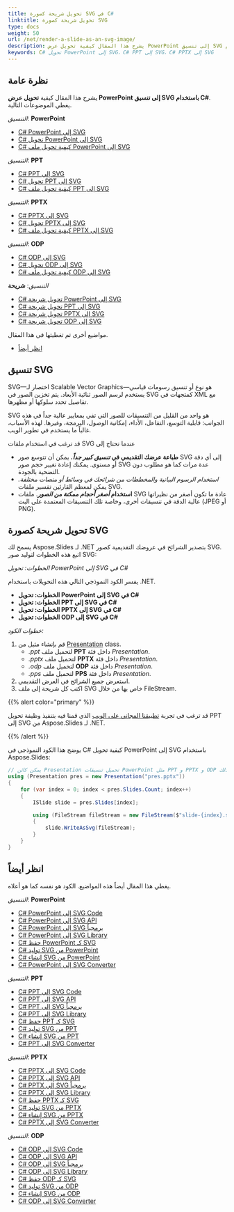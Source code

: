 ```yaml
---
title: تحويل شريحة كصورة SVG في C#
linktitle: تحويل شريحة كصورة SVG
type: docs
weight: 50
url: /net/render-a-slide-as-an-svg-image/
description: يشرح هذا المقال كيفية تحويل عرض PowerPoint إلى تنسيق SVG باستخدام C#. يمكنك تحويل تنسيقات PPT و PPTX و ODP إلى صور SVG.
keywords: C# تحويل PowerPoint إلى SVG، C# PPT إلى SVG، C# PPTX إلى SVG
---
```


## نظرة عامة

يشرح هذا المقال كيفية **تحويل عرض PowerPoint إلى تنسيق SVG باستخدام C#**. يغطي الموضوعات التالية.

_التنسيق_: **PowerPoint**
- [C# PowerPoint إلى SVG](#csharp-powerpoint-to-svg)
- [C# تحويل PowerPoint إلى SVG](#csharp-powerpoint-to-svg)
- [C# كيفية تحويل ملف PowerPoint إلى SVG](#csharp-powerpoint-to-svg)

_التنسيق_: **PPT**
- [C# PPT إلى SVG](#csharp-ppt-to-svg)
- [C# تحويل PPT إلى SVG](#csharp-ppt-to-svg)
- [C# كيفية تحويل ملف PPT إلى SVG](#csharp-ppt-to-svg)

_التنسيق_: **PPTX**
- [C# PPTX إلى SVG](#csharp-pptx-to-svg)
- [C# تحويل PPTX إلى SVG](#csharp-pptx-to-svg)
- [C# كيفية تحويل ملف PPTX إلى SVG](#csharp-pptx-to-svg)

_التنسيق_: **ODP**
- [C# ODP إلى SVG](#csharp-odp-to-svg)
- [C# تحويل ODP إلى SVG](#csharp-odp-to-svg)
- [C# كيفية تحويل ملف ODP إلى SVG](#csharp-odp-to-svg)

_التنسيق_: **شريحة**
- [C# تحويل شريحة PowerPoint إلى SVG](#render-a-slide-as-an-svg-image)
- [C# تحويل شريحة PPT إلى SVG](#render-a-slide-as-an-svg-image)
- [C# تحويل شريحة PPTX إلى SVG](#render-a-slide-as-an-svg-image)
- [C# تحويل شريحة ODP إلى SVG](#render-a-slide-as-an-svg-image)

مواضيع أخرى تم تغطيتها في هذا المقال.
- [انظر أيضاً](#see-also)

## تنسيق SVG
SVG—اختصار لـ Scalable Vector Graphics—هو نوع أو تنسيق رسومات قياسي يستخدم لرسم الصور ثنائية الأبعاد. يتم تخزين الصور في SVG كمتجهات في XML مع تفاصيل تحدد سلوكها أو مظهرها.

SVG هو واحد من القليل من التنسيقات للصور التي تفي بمعايير عالية جداً في هذه الجوانب: قابلية التوسع، التفاعل، الأداء، إمكانية الوصول، البرمجة، وغيرها. لهذه الأسباب، غالباً ما يستخدم في تطوير الويب.

قد ترغب في استخدام ملفات SVG عندما تحتاج إلى

- **طباعة عرضك التقديمي في *تنسيق كبير جداً*.** يمكن أن تتوسع صور SVG إلى أي دقة أو مستوى. يمكنك إعادة تغيير حجم صور SVG عدة مرات كما هو مطلوب دون التضحية بالجودة.
- **استخدام الرسوم البيانية والمخططات من شرائحك في *وسائط أو منصات مختلفة**.* يمكن لمعظم القارئين تفسير ملفات SVG.
- **استخدام *أصغر أحجام ممكنة من الصور***. ملفات SVG عادة ما تكون أصغر من نظيراتها عالية الدقة في تنسيقات أخرى، وخاصة تلك التنسيقات المعتمدة على البت (JPEG أو PNG).

## تحويل شريحة كصورة SVG

يسمح لك Aspose.Slides لـ .NET بتصدير الشرائح في عروضك التقديمية كصور SVG. اتبع هذه الخطوات لتوليد صور SVG:

_الخطوات: تحويل PowerPoint إلى SVG في C#_

يفسر الكود النموذجي التالي هذه التحويلات باستخدام .NET.
- <a name="csharp-powerpoint-to-svg" id="csharp-powerpoint-to-svg"><strong>الخطوات: تحويل PowerPoint إلى SVG في C#</strong></a>
- <a name="csharp-ppt-to-svg" id="csharp-ppt-to-svg"><strong>الخطوات: تحويل PPT إلى SVG في C#</strong></a>
- <a name="csharp-pptx-to-svg" id="csharp-pptx-to-svg"><strong>الخطوات: تحويل PPTX إلى SVG في C#</strong></a>
- <a name="csharp-odp-to-svg" id="csharp-odp-to-svg"><strong>الخطوات: تحويل ODP إلى SVG في C#</strong></a>

_خطوات الكود:_

1. قم بإنشاء مثيل من [Presentation](https://reference.aspose.com/slides/net/aspose.slides/presentation/) class.
   * _.ppt_ لتحميل ملف **PPT** داخل فئة _Presentation_.
   * _.pptx_ لتحميل ملف **PPTX** داخل فئة _Presentation_.
   * _.odp_ لتحميل ملف **ODP** داخل فئة _Presentation_.
   * _.pps_ لتحميل ملف **PPS** داخل فئة _Presentation_.
2. استعرض جميع الشرائح في العرض التقديمي.
3. اكتب كل شريحة إلى ملف SVG خاص بها من خلال FileStream.

{{% alert color="primary" %}} 

قد ترغب في تجربة [تطبيقنا المجاني على الويب](https://products.aspose.app/slides/conversion/ppt-to-svg) الذي قمنا فيه بتنفيذ وظيفة تحويل PPT إلى SVG من Aspose.Slides لـ .NET.

{{% /alert %}} 

يوضح هذا الكود النموذجي في C# كيفية تحويل PowerPoint إلى SVG باستخدام Aspose.Slides: 

``` csharp
// يمكن كائن Presentation تحميل تنسيقات PowerPoint مثل PPT و PPTX و ODP وما إلى ذلك.
using (Presentation pres = new Presentation("pres.pptx"))
{
    for (var index = 0; index < pres.Slides.Count; index++)
    {
        ISlide slide = pres.Slides[index];

        using (FileStream fileStream = new FileStream($"slide-{index}.svg", FileMode.Create, FileAccess.Write))
        {
            slide.WriteAsSvg(fileStream);   
        }
    }
}
```

## انظر أيضاً 

يغطي هذا المقال أيضاً هذه المواضيع. الكود هو نفسه كما هو أعلاه.

_التنسيق_: **PowerPoint**
- [C# PowerPoint إلى SVG Code](#csharp-powerpoint-to-svg)
- [C# PowerPoint إلى SVG API](#csharp-powerpoint-to-svg)
- [C# PowerPoint إلى SVG برمجياً](#csharp-powerpoint-to-svg)
- [C# PowerPoint إلى SVG Library](#csharp-powerpoint-to-svg)
- [C# حفظ PowerPoint كـ SVG](#csharp-powerpoint-to-svg)
- [C# توليد SVG من PowerPoint](#csharp-powerpoint-to-svg)
- [C# إنشاء SVG من PowerPoint](#csharp-powerpoint-to-svg)
- [C# PowerPoint إلى SVG Converter](#csharp-powerpoint-to-svg)

_التنسيق_: **PPT**
- [C# PPT إلى SVG Code](#csharp-ppt-to-svg)
- [C# PPT إلى SVG API](#csharp-ppt-to-svg)
- [C# PPT إلى SVG برمجياً](#csharp-ppt-to-svg)
- [C# PPT إلى SVG Library](#csharp-ppt-to-svg)
- [C# حفظ PPT كـ SVG](#csharp-ppt-to-svg)
- [C# توليد SVG من PPT](#csharp-ppt-to-svg)
- [C# إنشاء SVG من PPT](#csharp-ppt-to-svg)
- [C# PPT إلى SVG Converter](#csharp-ppt-to-svg)

_التنسيق_: **PPTX**
- [C# PPTX إلى SVG Code](#csharp-pptx-to-svg)
- [C# PPTX إلى SVG API](#csharp-pptx-to-svg)
- [C# PPTX إلى SVG برمجياً](#csharp-pptx-to-svg)
- [C# PPTX إلى SVG Library](#csharp-pptx-to-svg)
- [C# حفظ PPTX كـ SVG](#csharp-pptx-to-svg)
- [C# توليد SVG من PPTX](#csharp-pptx-to-svg)
- [C# إنشاء SVG من PPTX](#csharp-pptx-to-svg)
- [C# PPTX إلى SVG Converter](#csharp-pptx-to-svg)

_التنسيق_: **ODP**
- [C# ODP إلى SVG Code](#csharp-odp-to-svg)
- [C# ODP إلى SVG API](#csharp-odp-to-svg)
- [C# ODP إلى SVG برمجياً](#csharp-odp-to-svg)
- [C# ODP إلى SVG Library](#csharp-odp-to-svg)
- [C# حفظ ODP كـ SVG](#csharp-odp-to-svg)
- [C# توليد SVG من ODP](#csharp-odp-to-svg)
- [C# إنشاء SVG من ODP](#csharp-odp-to-svg)
- [C# ODP إلى SVG Converter](#csharp-odp-to-svg)